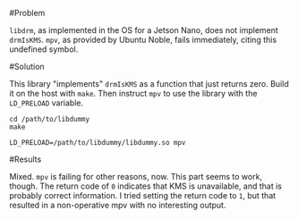 #Problem

`libdrm`, as implemented in the OS for a Jetson Nano, does not
implement `drmIsKMS`.  `mpv`, as provided by Ubuntu Noble, fails immediately,
citing this undefined symbol.


#Solution

This library "implements" `drmIsKMS` as a function that just returns
zero.  Build it on the host with `make`.  Then instruct `mpv` to use the
library with the `LD_PRELOAD` variable.

    cd /path/to/libdummy
    make

    LD_PRELOAD=/path/to/libdummy/libdummy.so mpv


#Results

Mixed.  `mpv` is failing for other reasons, now.  This part seems to
work, though.  The return code of `0` indicates that KMS is unavailable, and
that is probably correct information.  I tried setting the return code to `1`,
but that resulted in a non-operative mpv with no interesting output.
